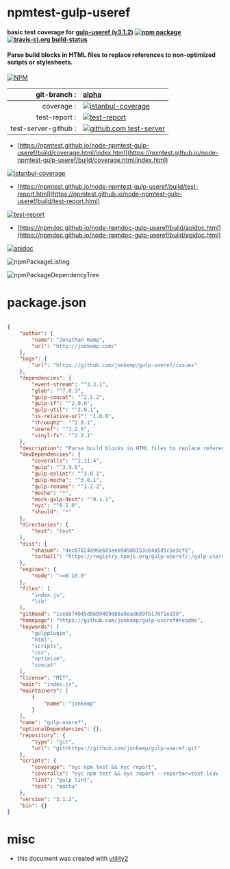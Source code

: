 # npmtest-gulp-useref

#### basic test coverage for  [gulp-useref (v3.1.2)](https://github.com/jonkemp/gulp-useref#readme)  [![npm package](https://img.shields.io/npm/v/npmtest-gulp-useref.svg?style=flat-square)](https://www.npmjs.org/package/npmtest-gulp-useref) [![travis-ci.org build-status](https://api.travis-ci.org/npmtest/node-npmtest-gulp-useref.svg)](https://travis-ci.org/npmtest/node-npmtest-gulp-useref)

#### Parse build blocks in HTML files to replace references to non-optimized scripts or stylesheets.

[![NPM](https://nodei.co/npm/gulp-useref.png?downloads=true&downloadRank=true&stars=true)](https://www.npmjs.com/package/gulp-useref)

| git-branch : | [alpha](https://github.com/npmtest/node-npmtest-gulp-useref/tree/alpha)|
|--:|:--|
| coverage : | [![istanbul-coverage](https://npmtest.github.io/node-npmtest-gulp-useref/build/coverage.badge.svg)](https://npmtest.github.io/node-npmtest-gulp-useref/build/coverage.html/index.html)|
| test-report : | [![test-report](https://npmtest.github.io/node-npmtest-gulp-useref/build/test-report.badge.svg)](https://npmtest.github.io/node-npmtest-gulp-useref/build/test-report.html)|
| test-server-github : | [![github.com test-server](https://npmtest.github.io/node-npmtest-gulp-useref/GitHub-Mark-32px.png)](https://npmtest.github.io/node-npmtest-gulp-useref/build/app/index.html) | | build-artifacts : | [![build-artifacts](https://npmtest.github.io/node-npmtest-gulp-useref/glyphicons_144_folder_open.png)](https://github.com/npmtest/node-npmtest-gulp-useref/tree/gh-pages/build)|

- [https://npmtest.github.io/node-npmtest-gulp-useref/build/coverage.html/index.html](https://npmtest.github.io/node-npmtest-gulp-useref/build/coverage.html/index.html)

[![istanbul-coverage](https://npmtest.github.io/node-npmtest-gulp-useref/build/screenCapture.buildCi.browser.%252Ftmp%252Fbuild%252Fcoverage.lib.html.png)](https://npmtest.github.io/node-npmtest-gulp-useref/build/coverage.html/index.html)

- [https://npmtest.github.io/node-npmtest-gulp-useref/build/test-report.html](https://npmtest.github.io/node-npmtest-gulp-useref/build/test-report.html)

[![test-report](https://npmtest.github.io/node-npmtest-gulp-useref/build/screenCapture.buildCi.browser.%252Ftmp%252Fbuild%252Ftest-report.html.png)](https://npmtest.github.io/node-npmtest-gulp-useref/build/test-report.html)

- [https://npmdoc.github.io/node-npmdoc-gulp-useref/build/apidoc.html](https://npmdoc.github.io/node-npmdoc-gulp-useref/build/apidoc.html)

[![apidoc](https://npmdoc.github.io/node-npmdoc-gulp-useref/build/screenCapture.buildCi.browser.%252Ftmp%252Fbuild%252Fapidoc.html.png)](https://npmdoc.github.io/node-npmdoc-gulp-useref/build/apidoc.html)

![npmPackageListing](https://npmtest.github.io/node-npmtest-gulp-useref/build/screenCapture.npmPackageListing.svg)

![npmPackageDependencyTree](https://npmtest.github.io/node-npmtest-gulp-useref/build/screenCapture.npmPackageDependencyTree.svg)



# package.json

```json

{
    "author": {
        "name": "Jonathan Kemp",
        "url": "http://jonkemp.com/"
    },
    "bugs": {
        "url": "https://github.com/jonkemp/gulp-useref/issues"
    },
    "dependencies": {
        "event-stream": "^3.3.1",
        "glob": "^7.0.3",
        "gulp-concat": "^2.5.2",
        "gulp-if": "^2.0.0",
        "gulp-util": "^3.0.1",
        "is-relative-url": "1.0.0",
        "through2": "^2.0.1",
        "useref": "^1.2.0",
        "vinyl-fs": "^2.2.1"
    },
    "description": "Parse build blocks in HTML files to replace references to non-optimized scripts or stylesheets.",
    "devDependencies": {
        "coveralls": "^2.11.4",
        "gulp": "^3.9.0",
        "gulp-eslint": "^3.0.1",
        "gulp-mocha": "^3.0.1",
        "gulp-rename": "^1.2.2",
        "mocha": "*",
        "mock-gulp-dest": "^0.1.1",
        "nyc": "^8.1.0",
        "should": "*"
    },
    "directories": {
        "test": "test"
    },
    "dist": {
        "shasum": "dec67024a96e685eeb9d9d8153c64a5d5c5e3cf6",
        "tarball": "https://registry.npmjs.org/gulp-useref/-/gulp-useref-3.1.2.tgz"
    },
    "engines": {
        "node": ">=0.10.0"
    },
    "files": [
        "index.js",
        "lib"
    ],
    "gitHead": "1ce8e74945d0609409d08a9ead689fb178f1ed39",
    "homepage": "https://github.com/jonkemp/gulp-useref#readme",
    "keywords": [
        "gulpplugin",
        "html",
        "scripts",
        "css",
        "optimize",
        "concat"
    ],
    "license": "MIT",
    "main": "index.js",
    "maintainers": [
        {
            "name": "jonkemp"
        }
    ],
    "name": "gulp-useref",
    "optionalDependencies": {},
    "repository": {
        "type": "git",
        "url": "git+https://github.com/jonkemp/gulp-useref.git"
    },
    "scripts": {
        "coverage": "nyc npm test && nyc report",
        "coveralls": "nyc npm test && nyc report --reporter=text-lcov | coveralls",
        "lint": "gulp lint",
        "test": "mocha"
    },
    "version": "3.1.2",
    "bin": {}
}
```



# misc
- this document was created with [utility2](https://github.com/kaizhu256/node-utility2)
